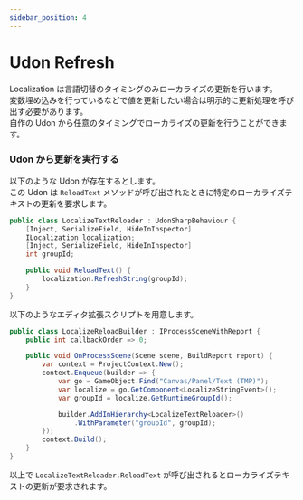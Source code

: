 ```yaml
---
sidebar_position: 4
---
```


# Udon Refresh

Localization は言語切替のタイミングのみローカライズの更新を行います。  
変数埋め込みを行っているなどで値を更新したい場合は明示的に更新処理を呼び出す必要があります。  
自作の Udon から任意のタイミングでローカライズの更新を行うことができます。  

### Udon から更新を実行する

以下のような Udon が存在するとします。  
この Udon は `ReloadText` メソッドが呼び出されたときに特定のローカライズテキストの更新を要求します。  

```csharp
public class LocalizeTextReloader : UdonSharpBehaviour {
    [Inject, SerializeField, HideInInspector]
    ILocalization localization;
    [Inject, SerializeField, HideInInspector]
    int groupId;

    public void ReloadText() {
        localization.RefreshString(groupId);
    }
}
```

以下のようなエディタ拡張スクリプトを用意します。  

```csharp
public class LocalizeReloadBuilder : IProcessSceneWithReport {
    public int callbackOrder => 0;

    public void OnProcessScene(Scene scene, BuildReport report) {
        var context = ProjectContext.New();
        context.Enqueue(builder => {
            var go = GameObject.Find("Canvas/Panel/Text (TMP)");
            var localize = go.GetComponent<LocalizeStringEvent>();
            var groupId = localize.GetRuntimeGroupId();

            builder.AddInHierarchy<LocalizeTextReloader>()
                .WithParameter("groupId", groupId);
        });
        context.Build();
    }
}
```

以上で `LocalizeTextReloader.ReloadText` が呼び出されるとローカライズテキストの更新が要求されます。
